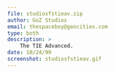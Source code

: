 ```yaml
---
file: studiosfstieav.zip
author: GoZ Studios
email: thespaceboy@geocities.com
type: both
description: >
    The TIE Advanced.
date: 10/24/99
screenshot: studiosfstieav.gif
---
```


